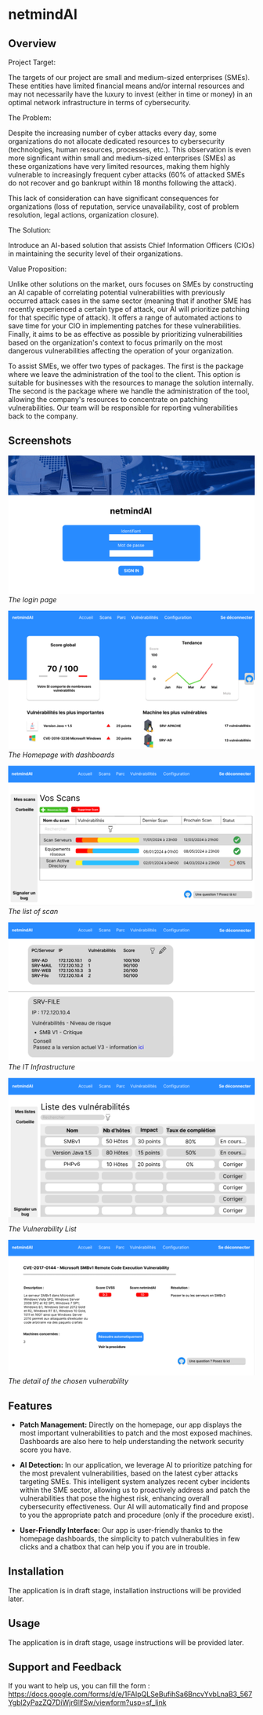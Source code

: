 # netmindAI

## Overview

Project Target:

The targets of our project are small and medium-sized enterprises (SMEs). These entities have limited financial means and/or internal resources and may not necessarily have the luxury to invest (either in time or money) in an optimal network infrastructure in terms of cybersecurity.

The Problem:

Despite the increasing number of cyber attacks every day, some organizations do not allocate dedicated resources to cybersecurity (technologies, human resources, processes, etc.). This observation is even more significant within small and medium-sized enterprises (SMEs) as these organizations have very limited resources, making them highly vulnerable to increasingly frequent cyber attacks (60% of attacked SMEs do not recover and go bankrupt within 18 months following the attack).

This lack of consideration can have significant consequences for organizations (loss of reputation, service unavailability, cost of problem resolution, legal actions, organization closure).

The Solution:

Introduce an AI-based solution that assists Chief Information Officers (CIOs) in maintaining the security level of their organizations.

Value Proposition:

Unlike other solutions on the market, ours focuses on SMEs by constructing an AI capable of correlating potential vulnerabilities with previously occurred attack cases in the same sector (meaning that if another SME has recently experienced a certain type of attack, our AI will prioritize patching for that specific type of attack). It offers a range of automated actions to save time for your CIO in implementing patches for these vulnerabilities. Finally, it aims to be as effective as possible by prioritizing vulnerabilities based on the organization's context to focus primarily on the most dangerous vulnerabilities affecting the operation of your organization.

To assist SMEs, we offer two types of packages. The first is the package where we leave the administration of the tool to the client. This option is suitable for businesses with the resources to manage the solution internally. The second is the package where we handle the administration of the tool, allowing the company's resources to concentrate on patching vulnerabilities. Our team will be responsible for reporting vulnerabilities back to the company.

## Screenshots

![Screenshot 1](image/LoginPage.png)
*The login page*

![Screenshot 2](image/HomepageDashboard.png)
*The Homepage with dashboards*

![Screenshot 3](image/ScanList.png) 
*The list of scan*

![Screenshot 4](image/ITinfrastructure.png)
*The IT Infrastructure*

![Screenshot 5](image/VulnerabilityList.png)
*The Vulnerability List*

![Screenshot 6](image/VulnerabilityDetail.png)
*The detail of the chosen vulnerability*

## Features

- **Patch Management:**
Directly on the homepage, our app displays the most important vulnerabilities to patch and the most exposed machines. Dashboards are also here to help understanding the network security score you have.

- **AI Detection:**
In our application, we leverage AI to prioritize patching for the most prevalent vulnerabilities, based on the latest cyber attacks targeting SMEs. This intelligent system analyzes recent cyber incidents within the SME sector, allowing us to proactively address and patch the vulnerabilities that pose the highest risk, enhancing overall cybersecurity effectiveness. Our AI will automatically find and propose to you the appropriate patch and procedure (only if the procedure exist).

- **User-Friendly Interface:**
Our app is user-friendly thanks to the homepage dashboards, the simplicity to patch vulnerabulities in few clicks and a chatbox that can help you if you are in trouble.

## Installation

The application is in draft stage, installation instructions will be provided later.

## Usage

The application is in draft stage, usage instructions will be provided later.

## Support and Feedback
If you want to help us, you can fill the form :
https://docs.google.com/forms/d/e/1FAIpQLSeBufihSa6BncvYvbLnaB3_567Ygbl2yPazZQ7DiWjr6llfSw/viewform?usp=sf_link
